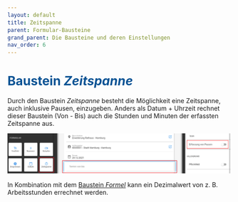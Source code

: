 ```yaml
---
layout: default
title: Zeitspanne
parent: Formular-Bausteine
grand_parent: Die Bausteine und deren Einstellungen
nav_order: 6
---
```


# <span style="color:#0b5394">**Baustein *Zeitspanne***</span>

Durch den Baustein *Zeitspanne* besteht die Möglichkeit eine Zeitspanne, auch inklusive Pausen, einzugeben.
Anders als Datum + Uhrzeit rechnet dieser Baustein (Von - Bis) auch die Stunden und Minuten der erfassten Zeitspanne aus.

![interval](\assets\record-spec-settings\1interval.png "interval")

In Kombination mit dem
[Baustein *Formel*](/docs/record-spec-settings.html#formel)
kann ein Dezimalwert von z. B. Arbeitsstunden errechnet werden.